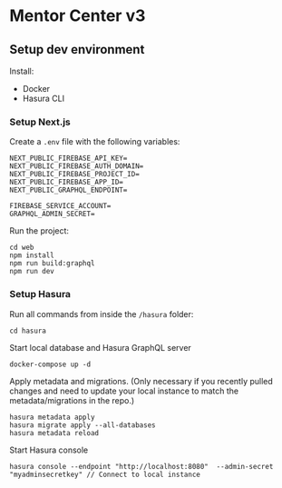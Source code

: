 # Mentor Center v3

## Setup dev environment

Install:

- Docker
- Hasura CLI

### Setup Next.js

Create a `.env` file with the following variables:

```
NEXT_PUBLIC_FIREBASE_API_KEY=
NEXT_PUBLIC_FIREBASE_AUTH_DOMAIN=
NEXT_PUBLIC_FIREBASE_PROJECT_ID=
NEXT_PUBLIC_FIREBASE_APP_ID=
NEXT_PUBLIC_GRAPHQL_ENDPOINT=

FIREBASE_SERVICE_ACCOUNT=
GRAPHQL_ADMIN_SECRET=
```

Run the project:

```
cd web
npm install
npm run build:graphql
npm run dev
```

### Setup Hasura

Run all commands from inside the `/hasura` folder:

```
cd hasura
```

Start local database and Hasura GraphQL server

```
docker-compose up -d
```

Apply metadata and migrations. (Only necessary if you recently pulled changes and need to update your local instance to match the metadata/migrations in the repo.)

```
hasura metadata apply
hasura migrate apply --all-databases
hasura metadata reload
```

Start Hasura console

```
hasura console --endpoint "http://localhost:8080"  --admin-secret "myadminsecretkey" // Connect to local instance
```
